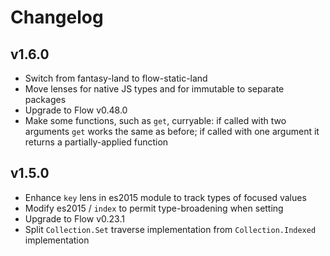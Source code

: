 # Changelog

## v1.6.0

- Switch from fantasy-land to flow-static-land
- Move lenses for native JS types and for immutable to separate packages
- Upgrade to Flow v0.48.0
- Make some functions, such as `get`, curryable: if called with two arguments
  `get` works the same as before; if called with one argument it returns
  a partially-applied function

## v1.5.0

- Enhance `key` lens in es2015 module to track types of focused values
- Modify es2015 / `index` to permit type-broadening when setting
- Upgrade to Flow v0.23.1
- Split `Collection.Set` traverse implementation from `Collection.Indexed` implementation

